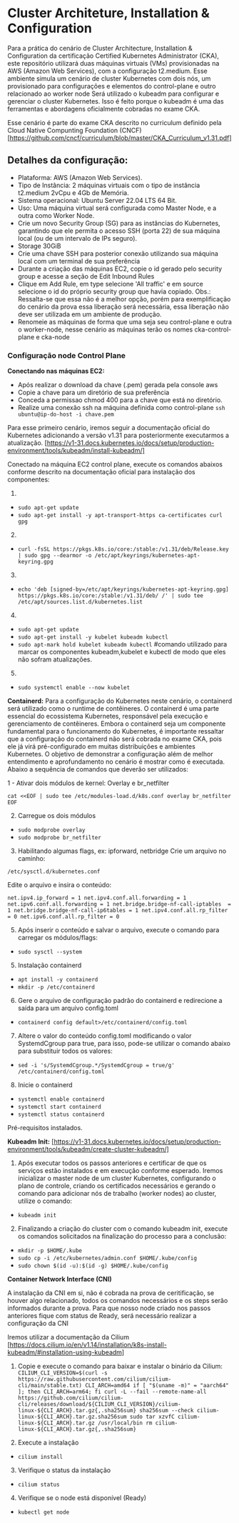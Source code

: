 # **Cluster Architeture, Installation & Configuration**

Para a prática do cenário de Cluster Architecture, Installation & Configuration da certificação Certified Kubernetes Administrator (CKA), este repositório utilizará duas máquinas virtuais (VMs) provisionadas na AWS (Amazon Web Services), com a configuração t2.medium. 
Esse ambiente simula um cenário de cluster Kubernetes com dois nós, um provisionado para configurações e elementos do control-plane e outro relacionado ao worker node
Será utilizado o kubeadm para configurar e gerenciar o cluster Kubernetes. Isso é feito porque o kubeadm é uma das ferramentas e abordagens oficialmente cobradas no exame CKA.

Esse cenário é parte do exame CKA descrito no curriculum definido pela Cloud Native Compunting Foundation (CNCF)
[https://github.com/cncf/curriculum/blob/master/CKA_Curriculum_v1.31.pdf]

## **Detalhes da configuração:**
- Plataforma: AWS (Amazon Web Services).
- Tipo de Instância: 2 máquinas virtuais com o tipo de instância t2.medium 2vCpu e 4Gb de Memória.
- Sistema operacional: Ubuntu Server 22.04 LTS 64 Bit.
- Uso: Uma máquina virtual será configurada como Master Node, e a outra como Worker Node.
- Crie um novo Security Group (SG) para as instâncias do Kubernetes, garantindo que ele permita o acesso SSH (porta 22) de sua máquina local (ou de um intervalo de IPs seguro).
- Storage 30GiB
- Crie uma chave SSH para posterior conexão utilizando sua máquina local com um terminal de sua preferência
- Durante a criação das máquinas EC2, copie o id gerado pelo security group e acesse a seção de Edit Inbound Rules
- Clique em Add Rule, em type selecione 'All traffic' e em source selecione o id do próprio security group que havia copiado.
Obs.: Ressalta-se que essa não é a melhor opção, porém para exemplificação do cenário da prova essa liberação será necessária, essa liberação não deve ser utilizada em um ambiente de produção.
- Renomeie as máquinas de forma que uma seja seu control-plane e outra o worker-node, nesse cenário as máquinas terão os nomes cka-control-plane e cka-node
  
### **Configuração node Control Plane**
  
**Conectando nas máquinas EC2:**
- Após realizar o download da chave (.pem) gerada pela console aws 
- Copie a chave para um diretório de sua preferência
- Conceda a permissao chmod 400 para a chave que está no diretório.
- Realize uma conexão ssh na máquina definida como control-plane
  `ssh ubuntu@ip-do-host -i chave.pem`

Para esse primeiro cenário, iremos seguir a documentação oficial do Kubernetes adicionando a versão v1.31 para posteriormente executarmos a atualização.
[https://v1-31.docs.kubernetes.io/docs/setup/production-environment/tools/kubeadm/install-kubeadm/]

Conectado na máquina EC2 control plane, execute os comandos abaixos conforme descrito na documentação oficial para instalação dos componentes:

1. 
- `sudo apt-get update`
- `sudo apt-get install -y apt-transport-https ca-certificates curl gpg`
    
2. 
- `curl -fsSL https://pkgs.k8s.io/core:/stable:/v1.31/deb/Release.key | sudo gpg --dearmor -o /etc/apt/keyrings/kubernetes-apt-keyring.gpg`

3. 
- `echo 'deb [signed-by=/etc/apt/keyrings/kubernetes-apt-keyring.gpg] https://pkgs.k8s.io/core:/stable:/v1.31/deb/ /' | sudo tee /etc/apt/sources.list.d/kubernetes.list`

4. 
- `sudo apt-get update`
- `sudo apt-get install -y kubelet kubeadm kubectl`
- `sudo apt-mark hold kubelet kubeadm kubectl` #comando utilizado para marcar os componentes kubeadm,kubelet e kubectl de modo que eles não sofram atualizações.

5.
- `sudo systemctl enable --now kubelet`

**Containerd:**
Para a configuração do Kubernetes neste cenário, o containerd será utilizado como o runtime de contêineres. 
O containerd é uma parte essencial do ecossistema Kubernetes, responsável pela execução e gerenciamento de contêineres.
Embora o containerd seja um componente fundamental para o funcionamento do Kubernetes, é importante ressaltar que a configuração do containerd não será cobrada no exame CKA, pois ele já virá pré-configurado em muitas distribuições e ambientes Kubernetes.
O objetivo de demonstrar a configuração além de melhor entendimento e aprofundamento no cenário é mostrar como é executada.
Abaixo a sequência de comandos que deverão ser utilizados:

1 - Ativar dois módulos de kernel: Overlay e br_netfilter

`cat <<EOF | sudo tee /etc/modules-load.d/k8s.conf
overlay
br_netfilter
EOF`

2. Carregue os dois módulos
- `sudo modprobe overlay`
- `sudo modprobe br_netfilter`

3. Habilitando algumas flags, ex: ipforward, netbridge
Crie um arquivo no caminho:

`/etc/sysctl.d/kubernetes.conf`

Edite o arquivo e insira o conteúdo:

`net.ipv4.ip_forward = 1
net.ipv4.conf.all.forwarding = 1
net.ipv6.conf.all.forwarding = 1
net.bridge.bridge-nf-call-iptables  = 1
net.bridge.bridge-nf-call-ip6tables = 1
net.ipv4.conf.all.rp_filter = 0
net.ipv6.conf.all.rp_filter = 0`

5. Após inserir o conteúdo e salvar o arquivo, execute o comando para carregar os módulos/flags:
- `sudo sysctl --system`

5. Instalação containerd
- `apt install -y containerd`
- `mkdir -p /etc/containerd`

6. Gere o arquivo de configuração padrão do containerd e redirecione a saída para um arquivo config.toml
- `containerd config default>/etc/containerd/config.toml`

7. Altere o valor do conteúdo config.toml modificando o valor SystemdCgroup para true, para isso, pode-se utilizar o comando abaixo para substituir todos os valores:
- `sed -i 's/SystemdCgroup.*/SystemdCgroup = true/g' /etc/containerd/config.toml`

8. Inicie o containerd
- `systemctl enable containerd`
- `systemctl start containerd`
- `systemctl status containerd`

Pré-requisitos instalados.

**Kubeadm Init:**
[https://v1-31.docs.kubernetes.io/docs/setup/production-environment/tools/kubeadm/create-cluster-kubeadm/]

1. Após executar todos os passos anteriores e certificar de que os serviços estão instalados e em execução conforme esperado.
Iremos inicializar o master node de um cluster Kubernetes, configurando o plano de controle, criando os certificados necessários e gerando o comando para adicionar nós de trabalho (worker nodes) ao cluster, utilize o comando:
- `kubeadm init`

2. Finalizando a criação do cluster com o comando kubeadm init, execute os comandos solicitados na finalização do processo para a conclusão:
- `mkdir -p $HOME/.kube`
- `sudo cp -i /etc/kubernetes/admin.conf $HOME/.kube/config`
- `sudo chown $(id -u):$(id -g) $HOME/.kube/config`

**Container Network Interface (CNI)**

A instalação da CNI em si, não é cobrada na prova de ceritificação, se houver algo relacionado, todos os comandos necessários e os steps serão informados durante a prova.
Para que nosso node criado nos passos anteriores fique com status de Ready, será necessário realizar a configuração da CNI

Iremos utilizar a documentação da Cilium [https://docs.cilium.io/en/v1.14/installation/k8s-install-kubeadm/#installation-using-kubeadm]

1. Copie e execute o comando para baixar e instalar o binário da Cilium:
`CILIUM_CLI_VERSION=$(curl -s https://raw.githubusercontent.com/cilium/cilium-cli/main/stable.txt)
CLI_ARCH=amd64
if [ "$(uname -m)" = "aarch64" ]; then CLI_ARCH=arm64; fi
curl -L --fail --remote-name-all https://github.com/cilium/cilium-cli/releases/download/${CILIUM_CLI_VERSION}/cilium-linux-${CLI_ARCH}.tar.gz{,.sha256sum}
sha256sum --check cilium-linux-${CLI_ARCH}.tar.gz.sha256sum
sudo tar xzvfC cilium-linux-${CLI_ARCH}.tar.gz /usr/local/bin
rm cilium-linux-${CLI_ARCH}.tar.gz{,.sha256sum}`

2. Execute a instalação
- `cilium install`

3. Verifique o status da instalação
- `cilium status`

4. Verifique se o node está disponível (Ready)
- `kubectl get node`
